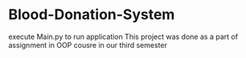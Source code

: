 # Blood-Donation-System
execute Main.py to run application
This project was done as a part of assignment in OOP cousre in our third semester
